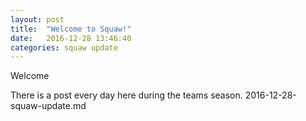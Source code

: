 ```yaml
---
layout: post
title:  "Welcome to Squaw!"
date:   2016-12-28 13:46:40
categories: squaw update
---
```

Welcome 

There is a post every day here during the teams season.
2016-12-28-squaw-update.md
